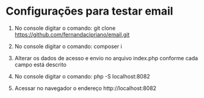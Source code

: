 # Configurações para testar email

1. No console digitar o comando: git clone https://github.com/fernandacipriano/email.git

2. No console digitar o comando: composer i

3. Alterar os dados de acesso e envio no arquivo index.php conforme cada campo está descrito

4. No console digitar o comando: php -S localhost:8082

5. Acessar no navegador o endereço http://localhost:8082
